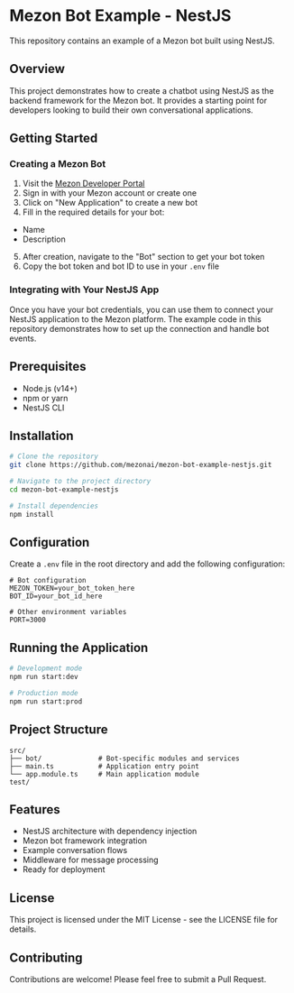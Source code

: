 # Mezon Bot Example - NestJS

This repository contains an example of a Mezon bot built using NestJS.

## Overview

This project demonstrates how to create a chatbot using NestJS as the backend framework for the Mezon bot. It provides a starting point for developers looking to build their own conversational applications.

## Getting Started

### Creating a Mezon Bot

1. Visit the [Mezon Developer Portal](https://mezon.ai/developers/applications)
2. Sign in with your Mezon account or create one
3. Click on "New Application" to create a new bot
4. Fill in the required details for your bot:
  - Name
  - Description
5. After creation, navigate to the "Bot" section to get your bot token
6. Copy the bot token and bot ID to use in your `.env` file

### Integrating with Your NestJS App

Once you have your bot credentials, you can use them to connect your NestJS application to the Mezon platform. The example code in this repository demonstrates how to set up the connection and handle bot events.

## Prerequisites

- Node.js (v14+)
- npm or yarn
- NestJS CLI

## Installation

```bash
# Clone the repository
git clone https://github.com/mezonai/mezon-bot-example-nestjs.git

# Navigate to the project directory
cd mezon-bot-example-nestjs

# Install dependencies
npm install
```

## Configuration

Create a `.env` file in the root directory and add the following configuration:

```
# Bot configuration
MEZON_TOKEN=your_bot_token_here
BOT_ID=your_bot_id_here

# Other environment variables
PORT=3000
```

## Running the Application

```bash
# Development mode
npm run start:dev

# Production mode
npm run start:prod
```

## Project Structure

```
src/
├── bot/              # Bot-specific modules and services
├── main.ts           # Application entry point
└── app.module.ts     # Main application module
test/
```

## Features

- NestJS architecture with dependency injection
- Mezon bot framework integration
- Example conversation flows
- Middleware for message processing
- Ready for deployment

## License

This project is licensed under the MIT License - see the LICENSE file for details.

## Contributing

Contributions are welcome! Please feel free to submit a Pull Request.